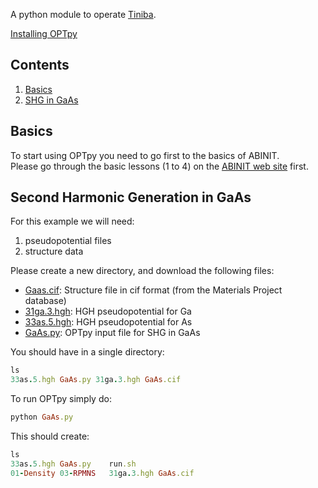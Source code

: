 
A python module to operate <a href="https://github.com/bemese/tiniba">Tiniba</a>.

[Installing OPTpy](https://github.com/trangel/OPTpy/blob/master/README.md)

## Contents 
1. [Basics](#basics)
2. [SHG in GaAs](#shg_gaas)

<a id='basics'></a>
## Basics   
To start using OPTpy you need to go first to the basics of ABINIT.   
Please go through the basic lessons (1 to 4) on the [ABINIT web site](http://www.abinit.org) first.   

<a id='shg_gaas'></a>
## Second Harmonic Generation in GaAs  

For this example we will need:   
1. pseudopotential files
2. structure data   

Please create a new directory, and download the following files:   

* [Gaas.cif](https://raw.githubusercontent.com/trangel/OPTpy/master/examples/data/structures/GaAs.cif): Structure file in cif format (from the Materials Project database)   
* [31ga.3.hgh](https://github.com/trangel/OPTpy/tree/master/examples/data/pseudos/31ga.3.hgh):   HGH pseudopotential for Ga   
* [33as.5.hgh](https://github.com/trangel/OPTpy/tree/master/examples/data/pseudos/33as.5.hgh): HGH pseudopotential for As   
* [GaAs.py](https://raw.githubusercontent.com/trangel/OPTpy/master/examples/flows/GaAs.py): 
OPTpy input file for SHG in GaAs 

You should have in a single directory:    
```ruby
ls   
33as.5.hgh GaAs.py 31ga.3.hgh GaAs.cif
```

To run OPTpy simply do:   
```ruby
python GaAs.py
```

This should create:
```ruby
ls
33as.5.hgh GaAs.py    run.sh
01-Density 03-RPMNS   31ga.3.hgh GaAs.cif
```
